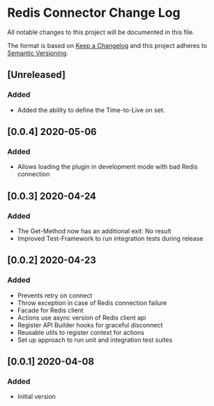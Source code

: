 # Redis Connector Change Log
All notable changes to this project will be documented in this file.

The format is based on [Keep a Changelog](http://keepachangelog.com/)
and this project adheres to [Semantic Versioning](http://semver.org/).

## [Unreleased]
### Added
- Added the ability to define the Time-to-Live on set.

## [0.0.4] 2020-05-06
### Added
- Allows loading the plugin in development mode with bad Redis connection

## [0.0.3] 2020-04-24
### Added
- The Get-Method now has an additional exit: No result
- Improved Test-Framework to run integration tests during release

## [0.0.2] 2020-04-23
### Added
- Prevents retry on connect
- Throw exception in case of Redis connection failure
- Facade for Redis client
- Actions use async version of Redis client api
- Register API Builder hooks for graceful disconnect
- Reusable utils to register context for actions
- Set up approach to run unit and integration test suites

## [0.0.1] 2020-04-08
### Added
- Initial version
